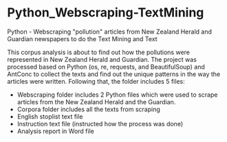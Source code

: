 # Python_Webscraping-TextMining
Python - Webscraping "pollution" articles from New Zealand Herald and Guardian newspapers to do the Text Mining and Text 

This corpus analysis is about to find out how the pollutions were represented in New Zealand Herald and Guardian. The project was processed based on Python (os, re, requests, and BeautifulSoup) and AntConc to collect the texts and find out the unique patterns in the way the articles were written. Following that, the folder includes 5 files:

- Webscraping folder includes 2 Python files which were used to scrape articles from the New Zealand Herald and the Guardian.
- Corpora folder includes all the texts from scraping
- English stoplist text file
- Instruction text file (instructed how the process was done)
- Analysis report in Word file
